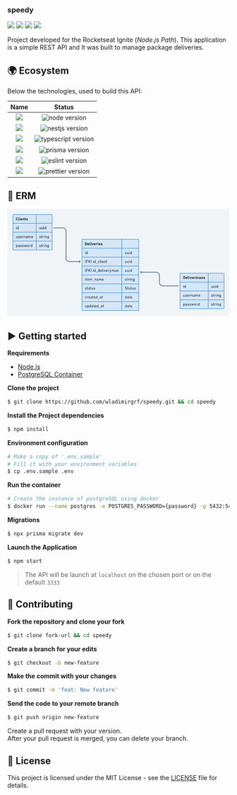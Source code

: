 ### speedy

[![](https://img.shields.io/github/repo-size/wladimirgrf/speedy?color=%23FFB000&labelColor=000000)]()
[![](https://img.shields.io/github/last-commit/wladimirgrf/speedy?color=%23FFB000&labelColor=000000)](https://github.com/wladimirgrf/speedy/commits/master)
[![](https://img.shields.io/github/issues/wladimirgrf/speedy?color=%23FFB000&labelColor=000000)](https://github.com/wladimirgrf/speedy/issues)
[![](https://img.shields.io/github/license/wladimirgrf/speedy?color=%23FFB000&labelColor=000000)]()

Project developed for the Rocketseat Ignite (_Node.js Path_). This application is a simple REST API and It was built to manage package deliveries.

## 🌍 Ecosystem

Below the technologies, used to build this API:

|                      Name                                   |                         Status                          |
|:-----------------------------------------------------------:|:-------------------------------------------------------:|
|<img height="58" src="https://cdn.worldvectorlogo.com/logos/nodejs-1.svg"> | <img alt="node version" src="https://img.shields.io/badge/nodejs-v16.15-blue?color=%23FFB000&labelColor=000000"> |
|<img height="64" src="https://cdn.worldvectorlogo.com/logos/nestjs.svg"> | <img alt="nestjs version" src="https://img.shields.io/badge/nestjs-v8.0-blue?color=%23FFB000&labelColor=000000">|
|<img height="55" src="https://cdn.worldvectorlogo.com/logos/typescript.svg"> | <img alt="typescript version" src="https://img.shields.io/badge/typescript-v4.3-blue?color=%23FFB000&labelColor=000000"> |
|<img height="64" src="https://cdn.worldvectorlogo.com/logos/prisma-4.svg"> | <img alt="prisma version" src="https://img.shields.io/badge/prisma-v3.10-blue?color=%23FFB000&labelColor=000000"> |
|<img height="55" src="https://cdn.worldvectorlogo.com/logos/eslint-1.svg"> | <img alt="eslint version" src="https://img.shields.io/badge/eslint-v8.0-blue?color=%23FFB000&labelColor=000000"> |
|<img height="55" src="https://cdn.worldvectorlogo.com/logos/prettier-2.svg"> | <img alt="prettier version" src="https://img.shields.io/badge/prettier-v2.3-blue?color=%23FFB000&labelColor=000000"> |

## 🧱 ERM

![](.github/assets/diagram.png)

## ▶️ Getting started

**Requirements**

- [Node.js](https://nodejs.org/en/)
- [PostgreSQL Container](https://www.postgresql.org/)

**Clone the project**
```bash
$ git clone https://github.com/wladimirgrf/speedy.git && cd speedy
```

**Install the Project dependencies**
```bash
$ npm install
```

**Environment configuration**
```bash
# Make a copy of '.env.sample'
# Fill it with your environment variables
$ cp .env.sample .env
```

**Run the container**
```bash
# Create the instance of postgreSQL using docker
$ docker run --name postgres -e POSTGRES_PASSWORD={password} -p 5432:5432 -d postgres
```

**Migrations**
```bash
$ npx prisma migrate dev
```

**Launch the Application**
```bash
$ npm start
```

>The API will be launch at `localhost` on the chosen port or on the default `3333`<br>


## 🤝 Contributing

**Fork the repository and clone your fork**

```bash
$ git clone fork-url && cd speedy
```

**Create a branch for your edits**
```bash
$ git checkout -b new-feature
```

**Make the commit with your changes**
```bash
$ git commit -m 'feat: New feature'
```

**Send the code to your remote branch**
```bash
$ git push origin new-feature
```

Create a pull request with your version. <br>
After your pull request is merged, you can delete your branch.


## 📝 License

This project is licensed under the MIT License - see the [LICENSE](LICENSE) file for details.

